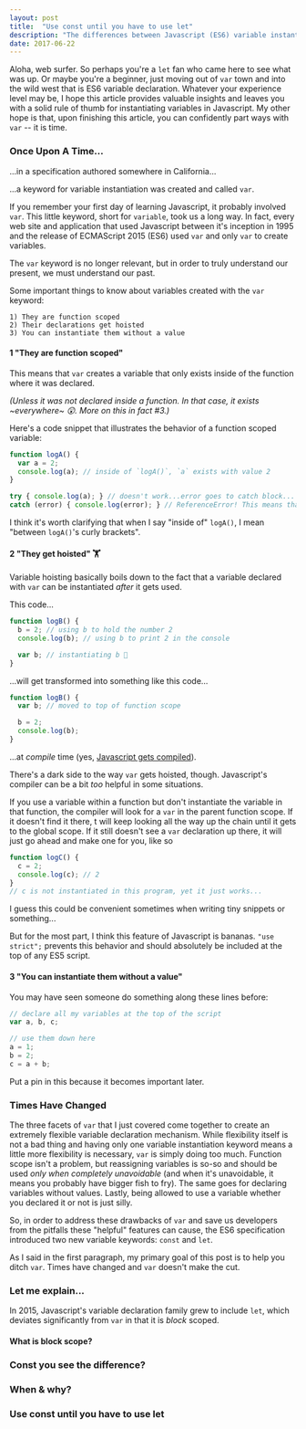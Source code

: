```yaml
---
layout: post
title:  "Use const until you have to use let"
description: "The differences between Javascript (ES6) variable instantiation keywords -- const and let -- and when to use them."
date: 2017-06-22
---
```


Aloha, web surfer. So perhaps you're a `let` fan who came here to see what was up. Or maybe you're a beginner, just moving out of `var` town and into the wild west that is ES6 variable declaration. Whatever your experience level may be, I hope this article provides valuable insights and leaves you with a solid rule of thumb for instantiating variables in Javascript. <!--Also, I think it's worth mentioning that throughout this article I will be using "Javascript" in lieu of the more specific "ES6" because in June 2017, I'd like to believe that the language features introduced in ES6 can now be thought of as just Javascript rather than some other language.--> My other hope is that, upon finishing this article, you can confidently part ways with `var` -- it is time.

### Once Upon A Time...
...in a specification authored somewhere in California...

...a keyword for variable instantiation was created and called `var`. 

If you remember your first day of learning Javascript, it probably involved `var`. This little keyword, short for `variable`, took us a long way. In fact, every web site and application that used Javascript between it's inception in 1995 and the release of ECMAScript 2015 (ES6) used `var` and only `var` to create variables. 

The `var` keyword is no longer relevant, but in order to truly understand our present, we must understand our past.

Some important things to know about variables created with the `var` keyword: 
```
1) They are function scoped
2) Their declarations get hoisted
3) You can instantiate them without a value
```

#### 1 "They are function scoped"

This means that `var` creates a variable that only exists inside of the function where it was declared. 

*(Unless it was not declared inside a function. In that case, it exists ~everywhere~ 😲. More on this in fact #3.)*

Here's a code snippet that illustrates the behavior of a function scoped variable: 
```javascript
function logA() {
  var a = 2;
  console.log(a); // inside of `logA()`, `a` exists with value 2
}

try { console.log(a); } // doesn't work...error goes to catch block...
catch (error) { console.log(error); } // ReferenceError! This means that outside of logA(), `a` is not defined.
```

I think it's worth clarifying that when I say "inside of" `logA()`, I mean "between `logA()`'s curly brackets".

#### 2 "They get hoisted" 🏋

Variable hoisting basically boils down to the fact that a variable declared with `var` can be instantiated *after* it gets used. 

This code...
```javascript
function logB() {
  b = 2; // using b to hold the number 2
  console.log(b); // using b to print 2 in the console

  var b; // instantiating b 🤔
}
```

...will get transformed into something like this code...

```javascript
function logB() {
  var b; // moved to top of function scope

  b = 2;
  console.log(b);
}
```
...at *compile* time (yes, [Javascript gets compiled](https://github.com/getify/You-Dont-Know-JS/blob/31e1d4ff600d88cc2ce243903ab8a3a9d15cce15/scope%20%26%20closures/ch1.md)).

There's a dark side to the way `var` gets hoisted, though. Javascript's compiler can be a bit *too* helpful in some situations.

If you use a variable within a function but don't instantiate the variable in that function, the compiler will look for a `var` in the parent function scope. If it doesn't find it there, t will keep looking all the way up the chain until it gets to the global scope. If it still doesn't see a `var` declaration up there, it will just go ahead and make one for you, like so
```javascript
function logC() {
  c = 2;
  console.log(c); // 2
}
// c is not instantiated in this program, yet it just works...
```

I guess this could be convenient sometimes when writing tiny snippets or something...

But for the most part, I think this feature of Javascript is bananas. `"use strict";` prevents this behavior and should absolutely be included at the top of any ES5 script.

<!-- TODO: Discuss this stack overflow post https://stackoverflow.com/questions/31219420/are-variables-declared-with-let-or-const-not-hoisted-in-es6 somewhere in this section-->

#### 3 "You can instantiate them without a value"

You may have seen someone do something along these lines before:
```javascript
// declare all my variables at the top of the script
var a, b, c;

// use them down here
a = 1;
b = 2;
c = a + b;
```

Put a pin in this because it becomes important later. 

### Times Have Changed

The three facets of `var` that I just covered come together to create an extremely flexible variable declaration mechanism. While flexibility itself is not a bad thing and having only one variable instantiation keyword means a little more flexibility is necessary, `var` is simply doing too much.  Function scope isn't a problem, but reassigning variables is so-so and should be used *only when completely unavoidable* (and when it's unavoidable, it means you probably have bigger fish to fry). The same goes for declaring variables without values. Lastly, being allowed to use a variable whether you declared it or not is just silly.

So, in order to address these drawbacks of `var` and save us developers from the pitfalls these "helpful" features can cause, the ES6 specification introduced two new variable keywords: `const` and `let`.

As I said in the first paragraph, my primary goal of this post is to help you ditch `var`. Times have changed and `var` doesn't make the cut.

### Let me explain...

In 2015, Javascript's variable declaration family grew to include `let`, which deviates significantly from `var` in that it is *block* scoped. 

#### What is block scope?

<!-- Relevant info:
https://stackoverflow.com/questions/31219420/are-variables-declared-with-let-or-const-not-hoisted-in-es6
Blocks As Scopes: https://github.com/getify/You-Dont-Know-JS/blob/master/scope%20%26%20closures/ch3.md#blocks-as-scopes
Let: https://github.com/getify/You-Dont-Know-JS/blob/master/scope%20%26%20closures/ch3.md#let
Garbage Collection: https://github.com/getify/You-Dont-Know-JS/blob/master/scope%20%26%20closures/ch3.md#garbage-collection
Let loops: https://github.com/getify/You-Dont-Know-JS/blob/master/scope%20%26%20closures/ch3.md#let-loops
-->

### Const you see the difference?

### When & why?

### Use const until you have to use let


<!--
OUTLINE:
[x] what we had before: var
[] details of let
[] details of const
[] when to use const
[] when to use let
[] conclusion (use const until you have to use let, never use var)
-->

